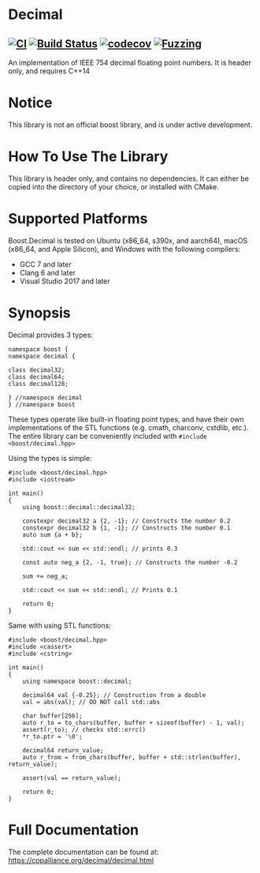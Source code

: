 # Decimal
[![CI](https://github.com/cppalliance/decimal/actions/workflows/ci.yml/badge.svg?branch=develop)](https://github.com/cppalliance/decimal/actions/workflows/ci.yml)
[![Build Status](https://drone.cpp.al/api/badges/cppalliance/decimal/status.svg?ref=refs/heads/develop)](https://drone.cpp.al/cppalliance/decimal)
[![codecov](https://codecov.io/gh/cppalliance/decimal/graph/badge.svg?token=drvY8nnV5S)](https://codecov.io/gh/cppalliance/decimal)
[![Fuzzing](https://github.com/cppalliance/decimal/actions/workflows/fuzz.yml/badge.svg?branch=develop)](https://github.com/cppalliance/decimal/actions/workflows/fuzz.yml)
---

An implementation of IEEE 754 decimal floating point numbers.
It is header only, and requires C++14

# Notice

This library is not an official boost library, and is under active development.

# How To Use The Library

This library is header only, and contains no dependencies.
It can either be copied into the directory of your choice, or installed with CMake.

# Supported Platforms

Boost.Decimal is tested on Ubuntu (x86_64, s390x, and aarch64), macOS (x86_64, and Apple Silicon), and Windows with the following compilers:

* GCC 7 and later
* Clang 6 and later
* Visual Studio 2017 and later

# Synopsis

Decimal provides 3 types: 

````
namespace boost {
namespace decimal {

class decimal32;
class decimal64;
class decimal128;

} //namespace decimal
} //namespace boost
````

These types operate like built-in floating point types, and have their own implementations of the STL functions (e.g. cmath, charconv, cstdlib, etc.).
The entire library can be conveniently included with `#include <boost/decimal.hpp>`

Using the types is simple:

````
#include <boost/decimal.hpp>
#include <iostream>

int main()
{
    using boost::decimal::decimal32;
    
    constexpr decimal32 a {2, -1}; // Constructs the number 0.2
    constexpr decimal32 b {1, -1}; // Constructs the number 0.1
    auto sum {a + b};

    std::cout << sum << std::endl; // prints 0.3

    const auto neg_a {2, -1, true}; // Constructs the number -0.2

    sum += neg_a;

    std::cout << sum << std::endl; // Prints 0.1

    return 0;
}
````

Same with using STL functions:

````
#include <boost/decimal.hpp>
#include <cassert>
#include <cstring>

int main()
{
    using namespace boost::decimal;

    decimal64 val {-0.25}; // Construction from a double
    val = abs(val); // DO NOT call std::abs

    char buffer[256];
    auto r_to = to_chars(buffer, buffer + sizeof(buffer) - 1, val);
    assert(r_to); // checks std::errc()
    *r_to.ptr = '\0';

    decimal64 return_value;
    auto r_from = from_chars(buffer, buffer + std::strlen(buffer), return_value);

    assert(val == return_value);

    return 0;
}
````

# Full Documentation

The complete documentation can be found at: https://cppalliance.org/decimal/decimal.html
